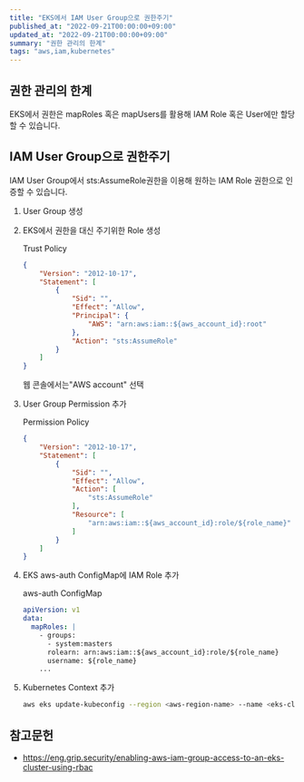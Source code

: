 ```yaml
---
title: "EKS에서 IAM User Group으로 권한주기"
published_at: "2022-09-21T00:00:00+09:00"
updated_at: "2022-09-21T00:00:00+09:00"
summary: "권한 관리의 한계"
tags: "aws,iam,kubernetes"
---
```


## 권한 관리의 한계

EKS에서 권한은 mapRoles 혹은 mapUsers를 활용해 IAM Role 혹은 User에만 할당할 수 있습니다.

## IAM User Group으로 권한주기

IAM User Group에서 sts:AssumeRole권한을 이용해 원하는 IAM Role 권한으로 인증할 수 있습니다.

1. User Group 생성

2. EKS에서 권한을 대신 주기위한 Role 생성

    Trust Policy

    ```json
    {
        "Version": "2012-10-17",
        "Statement": [
            {
                "Sid": "",
                "Effect": "Allow",
                "Principal": {
                    "AWS": "arn:aws:iam::${aws_account_id}:root"
                },
                "Action": "sts:AssumeRole"
            }
        ]
    }
    ```

    웹 콘솔에서는"AWS account" 선택

3. User Group Permission 추가

    Permission Policy

    ```json
    {
        "Version": "2012-10-17",
        "Statement": [
            {
                "Sid": "",
                "Effect": "Allow",
                "Action": [
                    "sts:AssumeRole"
                ],
                "Resource": [
                    "arn:aws:iam::${aws_account_id}:role/${role_name}"
                ]
            }
        ]
    }
    ```

4. EKS aws-auth ConfigMap에 IAM Role 추가

    aws-auth ConfigMap

    ```yaml
    apiVersion: v1
    data:
      mapRoles: |
        - groups:
          - system:masters
          rolearn: arn:aws:iam::${aws_account_id}:role/${role_name}
          username: ${role_name}
        ...
    ```

5. Kubernetes Context 추가

    ```sh
    aws eks update-kubeconfig --region <aws-region-name> --name <eks-cluster-name> --role-arn arn:aws:iam::${aws_account_id}:role/${role_name}
    ```

## 참고문헌

- <https://eng.grip.security/enabling-aws-iam-group-access-to-an-eks-cluster-using-rbac>
